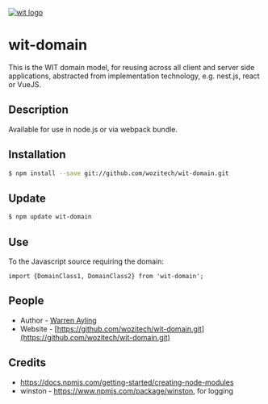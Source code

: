 <a href="http://wozitech-ltd.co.uk/projects.html" target="blank"><img src="http://wozitech-ltd.co.uk/images/wit-domain.png" alt="wit logo" /></a>
 
# wit-domain
This is the WIT domain model, for reusing across all client and server side applications, abstracted from implementation technology, e.g. nest.js, react or VueJS.

## Description
Available for use in node.js or via webpack bundle.

  
## Installation
```bash
$ npm install --save git://github.com/wozitech/wit-domain.git
```

## Update
```bash
$ npm update wit-domain
```

## Use
To the Javascript source requiring the domain:
```
import {DomainClass1, DomainClass2} from 'wit-domain';
```

## People

- Author - [Warren Ayling](http://wozitech-ltd.co.uk/aboutus.html)
- Website - [https://github.com/wozitech/wit-domain.git](https://github.com/wozitech/wit-domain.git)

## Credits
* https://docs.npmjs.com/getting-started/creating-node-modules
* winston - https://www.npmjs.com/package/winston, for logging
